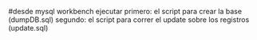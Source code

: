#desde mysql workbench ejecutar
primero: el script para crear la base (dumpDB.sql)
segundo: el script para correr el update sobre los registros (update.sql)
